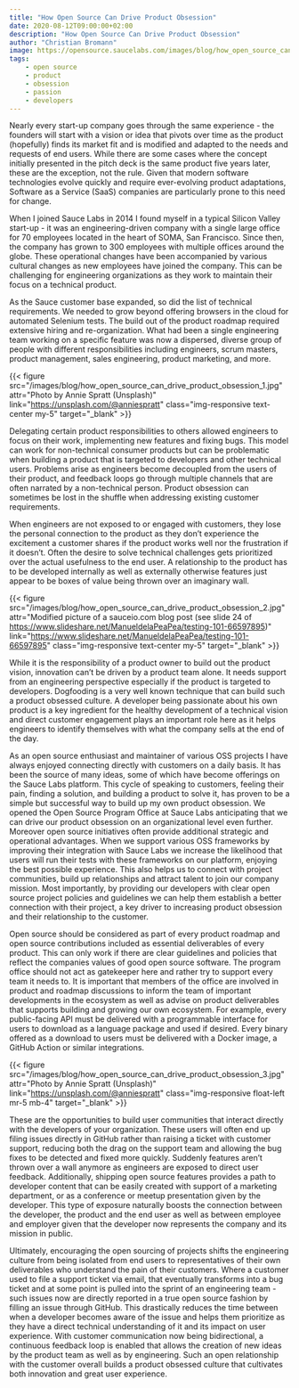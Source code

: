 ```yaml
---
title: "How Open Source Can Drive Product Obsession"
date: 2020-08-12T09:00:00+02:00
description: "How Open Source Can Drive Product Obsession"
author: "Christian Bromann"
image: https://opensource.saucelabs.com/images/blog/how_open_source_can_drive_product_obsession_2.jpg
tags:
    - open source
    - product
    - obsession
    - passion
    - developers
---
```


Nearly every start-up company goes through the same experience - the founders
will start with a vision or idea that pivots over time as the product (hopefully)
finds its market fit and is modified and adapted to the needs and requests of end
users. While there are some cases where the concept initially presented in the
pitch deck is the same product five years later, these are the exception, not the
rule. Given that modern software technologies evolve quickly and require
ever-evolving product adaptations, Software as a Service (SaaS) companies are
particularly prone to this need for change.

When I joined Sauce Labs in 2014 I found myself in a typical Silicon Valley
start-up - it was an engineering-driven company with a single large office for
70 employees located in the heart of SOMA, San Francisco. Since then, the company
has grown to 300 employees with multiple offices around the globe. These
operational changes have been accompanied by various cultural changes as new
employees have joined the company. This can be challenging for engineering
organizations as they work to maintain their focus on a technical product.

As the Sauce customer base expanded, so did the list of technical requirements.
We needed to grow beyond offering browsers in the cloud for automated Selenium
tests. The build out of the product roadmap required extensive hiring and
re-organization. What had been a single engineering team working on a specific
feature was now a dispersed, diverse group of people with different
responsibilities including engineers, scrum masters, product management,
sales engineering, product marketing, and more.


{{< figure src="/images/blog/how_open_source_can_drive_product_obsession_1.jpg" attr="Photo by Annie Spratt (Unsplash)" link="https://unsplash.com/@anniespratt" class="img-responsive text-center my-5" target="_blank" >}}

Delegating certain product responsibilities to others allowed engineers to
focus on their work, implementing new features and fixing bugs. This model
can work for non-technical consumer products but can be problematic when
building a product that is targeted to developers and other technical users.
Problems arise as engineers become decoupled from the users of their product,
and feedback loops go through multiple channels that are often narrated by a
non-technical person. Product obsession can sometimes be lost in the shuffle
when addressing existing customer requirements.

When engineers are not exposed to or engaged with customers, they lose the
personal connection to the product as they don’t experience the excitement
a customer shares if the product works well nor the frustration if it doesn’t.
Often the desire to solve technical challenges gets prioritized over the
actual usefulness to the end user. A relationship to the product has to be
developed internally as well as externally otherwise features just appear
to be boxes of value being thrown over an imaginary wall.

{{< figure src="/images/blog/how_open_source_can_drive_product_obsession_2.jpg" attr="Modified picture of a sauceio.com blog post (see slide 24 of https://www.slideshare.net/ManueldelaPeaPea/testing-101-66597895)" link="https://www.slideshare.net/ManueldelaPeaPea/testing-101-66597895" class="img-responsive text-center my-5" target="_blank" >}}

While it is the responsibility of a product owner to build out the product
vision, innovation can’t be driven by a product team alone. It needs support
from an engineering perspective especially if the product is targeted to
developers. Dogfooding is a very well known technique that can build such a
product obsessed culture. A developer being passionate about his own product
is a key ingredient for the healthy development of a technical vision and
direct customer engagement plays an important role here as it helps engineers
to identify themselves with what the company sells at the end of the day.

As an open source enthusiast and maintainer of various OSS projects I have always
enjoyed connecting directly with customers on a daily basis. It has been the
source of many ideas, some of which have become offerings on the Sauce Labs
platform. This cycle of speaking to customers, feeling their pain, finding a
solution, and building a product to solve it, has proven to be a simple but
successful way to build up my own product obsession. We opened the Open Source
Program Office at Sauce Labs anticipating that we can drive our product
obsession on an organizational level even further. Moreover open source
initiatives often provide additional strategic and operational advantages.
When we support various OSS frameworks by improving their integration with
Sauce Labs we increase the likelihood that users will run their tests with
these frameworks on our platform, enjoying the best possible experience.
This also helps us to connect with project communities, build up relationships
and attract talent to join our company mission. Most importantly, by
providing our developers with clear open source project policies and guidelines
we can help them establish a better connection with their project, a key
driver to increasing product obsession and their relationship to the customer.

Open source should be considered as part of every product roadmap and open
source contributions included as essential deliverables of every product.
This can only work if there are clear guidelines and policies that reflect
the companies values of good open source software. The program office should
not act as gatekeeper here and rather try to support every team it needs to.
It is important that members of the office are involved in product and roadmap
discussions to inform the team of important developments in the ecosystem as
well as advise on product deliverables that supports building and growing our
own ecosystem. For example, every public-facing API must be delivered with a
programmable interface for users to download as a language package and used if
desired. Every binary offered as a download to users must be delivered with a
Docker image, a GitHub Action or similar integrations.

{{< figure src="/images/blog/how_open_source_can_drive_product_obsession_3.jpg" attr="Photo by Annie Spratt (Unsplash)" link="https://unsplash.com/@anniespratt" class="img-responsive float-left mr-5 mb-4" target="_blank" >}}

These are the opportunities to build user communities that interact directly
with the developers of your organization. These users will often end up filing
issues directly in GitHub rather than raising a ticket with customer support,
reducing both the drag on the support team and allowing the bug fixes to be
detected and fixed more quickly. Suddenly features aren’t thrown over a wall
anymore as engineers are exposed to direct user feedback. Additionally, shipping
open source features provides a path to developer content that can be easily
created with support of a marketing department, or as a conference or meetup
presentation given by the developer. This type of exposure naturally boosts the
connection between the developer, the product and the end user as well as between
employee and employer given that the developer now represents the company and
its mission in public.

Ultimately, encouraging the open sourcing of projects shifts the engineering
culture from being isolated from end users to representatives of their own
deliverables who understand the pain of their customers. Where a customer used
to file a support ticket via email, that eventually transforms into a bug ticket
and at some point is pulled into the sprint of an engineering team - such issues
now are directly reported in a true open source fashion by filling an issue
through GitHub. This drastically reduces the time between when a developer becomes
aware of the issue and helps them prioritize as they have a direct technical
understanding of it and its impact on user experience. With customer communication
now being bidirectional, a continuous feedback loop is enabled that allows the
creation of new ideas by the product team as well as by engineering. Such an
open relationship with the customer overall builds a product obsessed culture
that cultivates both innovation and great user experience.
